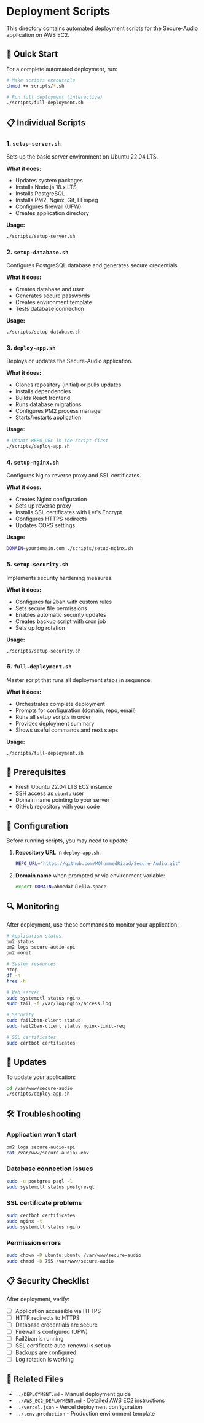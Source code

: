 # Deployment Scripts

This directory contains automated deployment scripts for the Secure-Audio application on AWS EC2.

## 🚀 Quick Start

For a complete automated deployment, run:

```bash
# Make scripts executable
chmod +x scripts/*.sh

# Run full deployment (interactive)
./scripts/full-deployment.sh
```

## 📋 Individual Scripts

### 1. `setup-server.sh`
Sets up the basic server environment on Ubuntu 22.04 LTS.

**What it does:**
- Updates system packages
- Installs Node.js 18.x LTS
- Installs PostgreSQL
- Installs PM2, Nginx, Git, FFmpeg
- Configures firewall (UFW)
- Creates application directory

**Usage:**
```bash
./scripts/setup-server.sh
```

### 2. `setup-database.sh`
Configures PostgreSQL database and generates secure credentials.

**What it does:**
- Creates database and user
- Generates secure passwords
- Creates environment template
- Tests database connection

**Usage:**
```bash
./scripts/setup-database.sh
```

### 3. `deploy-app.sh`
Deploys or updates the Secure-Audio application.

**What it does:**
- Clones repository (initial) or pulls updates
- Installs dependencies
- Builds React frontend
- Runs database migrations
- Configures PM2 process manager
- Starts/restarts application

**Usage:**
```bash
# Update REPO_URL in the script first
./scripts/deploy-app.sh
```

### 4. `setup-nginx.sh`
Configures Nginx reverse proxy and SSL certificates.

**What it does:**
- Creates Nginx configuration
- Sets up reverse proxy
- Installs SSL certificates with Let's Encrypt
- Configures HTTPS redirects
- Updates CORS settings

**Usage:**
```bash
DOMAIN=yourdomain.com ./scripts/setup-nginx.sh
```

### 5. `setup-security.sh`
Implements security hardening measures.

**What it does:**
- Configures fail2ban with custom rules
- Sets secure file permissions
- Enables automatic security updates
- Creates backup script with cron job
- Sets up log rotation

**Usage:**
```bash
./scripts/setup-security.sh
```

### 6. `full-deployment.sh`
Master script that runs all deployment steps in sequence.

**What it does:**
- Orchestrates complete deployment
- Prompts for configuration (domain, repo, email)
- Runs all setup scripts in order
- Provides deployment summary
- Shows useful commands and next steps

**Usage:**
```bash
./scripts/full-deployment.sh
```

## 🔧 Prerequisites

- Fresh Ubuntu 22.04 LTS EC2 instance
- SSH access as `ubuntu` user
- Domain name pointing to your server
- GitHub repository with your code

## 📝 Configuration

Before running scripts, you may need to update:

1. **Repository URL** in `deploy-app.sh`:
   ```bash
   REPO_URL="https://github.com/MOhammedRiaad/Secure-Audio.git"
   ```

2. **Domain name** when prompted or via environment variable:
   ```bash
   export DOMAIN=ahmedabulella.space
   ```

## 🔍 Monitoring

After deployment, use these commands to monitor your application:

```bash
# Application status
pm2 status
pm2 logs secure-audio-api
pm2 monit

# System resources
htop
df -h
free -h

# Web server
sudo systemctl status nginx
sudo tail -f /var/log/nginx/access.log

# Security
sudo fail2ban-client status
sudo fail2ban-client status nginx-limit-req

# SSL certificates
sudo certbot certificates
```

## 🔄 Updates

To update your application:

```bash
cd /var/www/secure-audio
./scripts/deploy-app.sh
```

## 🛠️ Troubleshooting

### Application won't start
```bash
pm2 logs secure-audio-api
cat /var/www/secure-audio/.env
```

### Database connection issues
```bash
sudo -u postgres psql -l
sudo systemctl status postgresql
```

### SSL certificate problems
```bash
sudo certbot certificates
sudo nginx -t
sudo systemctl status nginx
```

### Permission errors
```bash
sudo chown -R ubuntu:ubuntu /var/www/secure-audio
sudo chmod -R 755 /var/www/secure-audio
```

## 📋 Security Checklist

After deployment, verify:

- [ ] Application accessible via HTTPS
- [ ] HTTP redirects to HTTPS
- [ ] Database credentials are secure
- [ ] Firewall is configured (UFW)
- [ ] Fail2ban is running
- [ ] SSL certificate auto-renewal is set up
- [ ] Backups are configured
- [ ] Log rotation is working

## 🔗 Related Files

- `../DEPLOYMENT.md` - Manual deployment guide
- `../AWS_EC2_DEPLOYMENT.md` - Detailed AWS EC2 instructions
- `../vercel.json` - Vercel deployment configuration
- `../.env.production` - Production environment template
